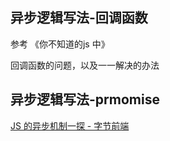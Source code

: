 ## 异步逻辑写法-回调函数

参考 《你不知道的js 中》

回调函数的问题，以及一一解决的办法


## 异步逻辑写法-prmomise


[JS 的异步机制一探 - 字节前端](https://zhuanlan.zhihu.com/p/591212268)